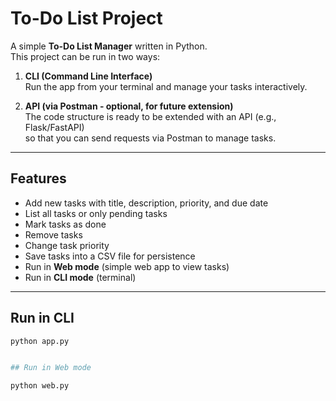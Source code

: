 # To-Do List Project

A simple **To-Do List Manager** written in Python.  
This project can be run in two ways:

1. **CLI (Command Line Interface)**  
   Run the app from your terminal and manage your tasks interactively.  

2. **API (via Postman - optional, for future extension)**  
   The code structure is ready to be extended with an API (e.g., Flask/FastAPI)  
   so that you can send requests via Postman to manage tasks.

---

## Features
- Add new tasks with title, description, priority, and due date
- List all tasks or only pending tasks
- Mark tasks as done
- Remove tasks
- Change task priority
- Save tasks into a CSV file for persistence
- Run in **Web mode** (simple web app to view tasks)
- Run in **CLI mode** (terminal)

---

## Run in CLI

```bash
python app.py


## Run in Web mode

python web.py


